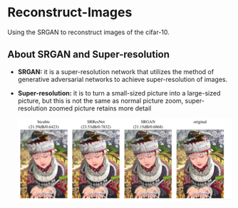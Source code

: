 # Reconstruct-Images

Using the SRGAN to reconstruct images of the cifar-10.

## About SRGAN and Super-resolution

- **SRGAN:** it is a super-resolution network that utilizes the method of generative adversarial networks to achieve super-resolution of images.

- **Super-resolution:** it is to turn a small-sized picture into a large-sized picture, but this is not the same as normal picture zoom, super-resolution zoomed picture retains more detail 
  
  ![](/pic1.png)
